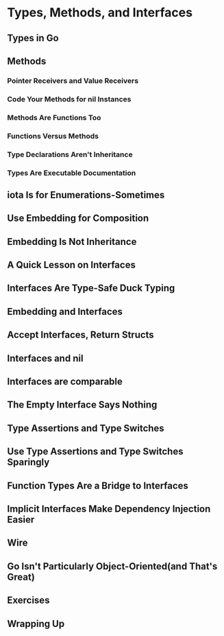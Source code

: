 # Types, Methods, and Interfaces

## Types in Go

## Methods

### Pointer Receivers and Value Receivers

### Code Your Methods for nil Instances

### Methods Are Functions Too

### Functions Versus Methods

### Type Declarations Aren't Inheritance

### Types Are Executable Documentation

## iota Is for Enumerations-Sometimes

## Use Embedding for Composition

## Embedding Is Not Inheritance

## A Quick Lesson on Interfaces

## Interfaces Are Type-Safe Duck Typing

## Embedding and Interfaces

## Accept Interfaces, Return Structs

## Interfaces and nil

## Interfaces are comparable

## The Empty Interface Says Nothing

## Type Assertions and Type Switches

## Use Type Assertions and Type Switches Sparingly

## Function Types Are a Bridge to Interfaces

## Implicit Interfaces Make Dependency Injection Easier

## Wire

## Go Isn't Particularly Object-Oriented(and That's Great)

## Exercises

## Wrapping Up

